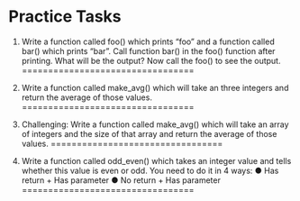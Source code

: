 Practice Tasks
================

1) Write a function called foo() which prints “foo” and a function called bar() which prints
“bar”. Call function bar() in the foo() function after printing. What will be the output? Now call
the foo() to see the output.
=================================

2) Write a function called make_avg() which will take an three integers and return the
average of those values.
=================================

3) Challenging: Write a function called make_avg() which will take an array of integers and
the size of that array and return the average of those values.
=================================

4) Write a function called odd_even() which takes an integer value and tells whether this
value is even or odd. You need to do it in 4 ways:
● Has return + Has parameter
● No return + Has parameter
=================================